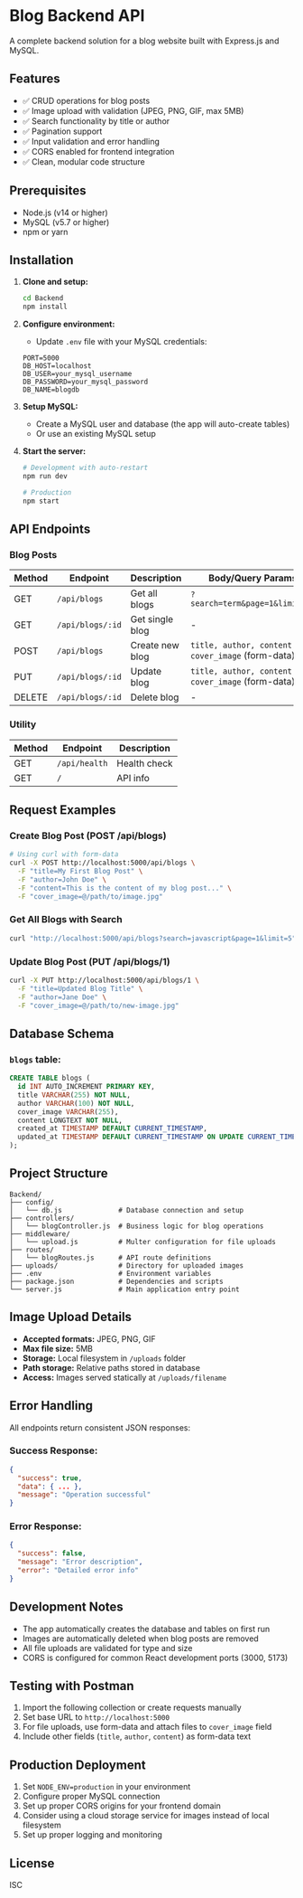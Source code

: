 # Blog Backend API

A complete backend solution for a blog website built with Express.js and MySQL.

## Features

- ✅ CRUD operations for blog posts
- ✅ Image upload with validation (JPEG, PNG, GIF, max 5MB)
- ✅ Search functionality by title or author
- ✅ Pagination support
- ✅ Input validation and error handling
- ✅ CORS enabled for frontend integration
- ✅ Clean, modular code structure

## Prerequisites

- Node.js (v14 or higher)
- MySQL (v5.7 or higher)
- npm or yarn

## Installation

1. **Clone and setup:**
   ```bash
   cd Backend
   npm install
   ```

2. **Configure environment:**
   - Update `.env` file with your MySQL credentials:
   ```env
   PORT=5000
   DB_HOST=localhost
   DB_USER=your_mysql_username
   DB_PASSWORD=your_mysql_password
   DB_NAME=blogdb
   ```

3. **Setup MySQL:**
   - Create a MySQL user and database (the app will auto-create tables)
   - Or use an existing MySQL setup

4. **Start the server:**
   ```bash
   # Development with auto-restart
   npm run dev

   # Production
   npm start
   ```

## API Endpoints

### Blog Posts

| Method | Endpoint | Description | Body/Query Params |
|--------|----------|-------------|-------------------|
| GET | `/api/blogs` | Get all blogs | `?search=term&page=1&limit=10` |
| GET | `/api/blogs/:id` | Get single blog | - |
| POST | `/api/blogs` | Create new blog | `title, author, content, cover_image` (form-data) |
| PUT | `/api/blogs/:id` | Update blog | `title, author, content, cover_image` (form-data) |
| DELETE | `/api/blogs/:id` | Delete blog | - |

### Utility

| Method | Endpoint | Description |
|--------|----------|-------------|
| GET | `/api/health` | Health check |
| GET | `/` | API info |

## Request Examples

### Create Blog Post (POST /api/blogs)
```bash
# Using curl with form-data
curl -X POST http://localhost:5000/api/blogs \
  -F "title=My First Blog Post" \
  -F "author=John Doe" \
  -F "content=This is the content of my blog post..." \
  -F "cover_image=@/path/to/image.jpg"
```

### Get All Blogs with Search
```bash
curl "http://localhost:5000/api/blogs?search=javascript&page=1&limit=5"
```

### Update Blog Post (PUT /api/blogs/1)
```bash
curl -X PUT http://localhost:5000/api/blogs/1 \
  -F "title=Updated Blog Title" \
  -F "author=Jane Doe" \
  -F "cover_image=@/path/to/new-image.jpg"
```

## Database Schema

### `blogs` table:
```sql
CREATE TABLE blogs (
  id INT AUTO_INCREMENT PRIMARY KEY,
  title VARCHAR(255) NOT NULL,
  author VARCHAR(100) NOT NULL,
  cover_image VARCHAR(255),
  content LONGTEXT NOT NULL,
  created_at TIMESTAMP DEFAULT CURRENT_TIMESTAMP,
  updated_at TIMESTAMP DEFAULT CURRENT_TIMESTAMP ON UPDATE CURRENT_TIMESTAMP
);
```

## Project Structure

```
Backend/
├── config/
│   └── db.js              # Database connection and setup
├── controllers/
│   └── blogController.js  # Business logic for blog operations
├── middleware/
│   └── upload.js          # Multer configuration for file uploads
├── routes/
│   └── blogRoutes.js      # API route definitions
├── uploads/               # Directory for uploaded images
├── .env                   # Environment variables
├── package.json           # Dependencies and scripts
└── server.js              # Main application entry point
```

## Image Upload Details

- **Accepted formats:** JPEG, PNG, GIF
- **Max file size:** 5MB
- **Storage:** Local filesystem in `/uploads` folder
- **Path storage:** Relative paths stored in database
- **Access:** Images served statically at `/uploads/filename`

## Error Handling

All endpoints return consistent JSON responses:

### Success Response:
```json
{
  "success": true,
  "data": { ... },
  "message": "Operation successful"
}
```

### Error Response:
```json
{
  "success": false,
  "message": "Error description",
  "error": "Detailed error info"
}
```

## Development Notes

- The app automatically creates the database and tables on first run
- Images are automatically deleted when blog posts are removed
- All file uploads are validated for type and size
- CORS is configured for common React development ports (3000, 5173)

## Testing with Postman

1. Import the following collection or create requests manually
2. Set base URL to `http://localhost:5000`
3. For file uploads, use form-data and attach files to `cover_image` field
4. Include other fields (`title`, `author`, `content`) as form-data text

## Production Deployment

1. Set `NODE_ENV=production` in your environment
2. Configure proper MySQL connection
3. Set up proper CORS origins for your frontend domain
4. Consider using a cloud storage service for images instead of local filesystem
5. Set up proper logging and monitoring

## License

ISC
